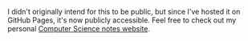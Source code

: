 I didn't originally intend for this to be public, but since I've hosted it on GitHub Pages, it's now publicly accessible. Feel free to check out my personal [Computer Science notes website](http://localhost:3000/).
